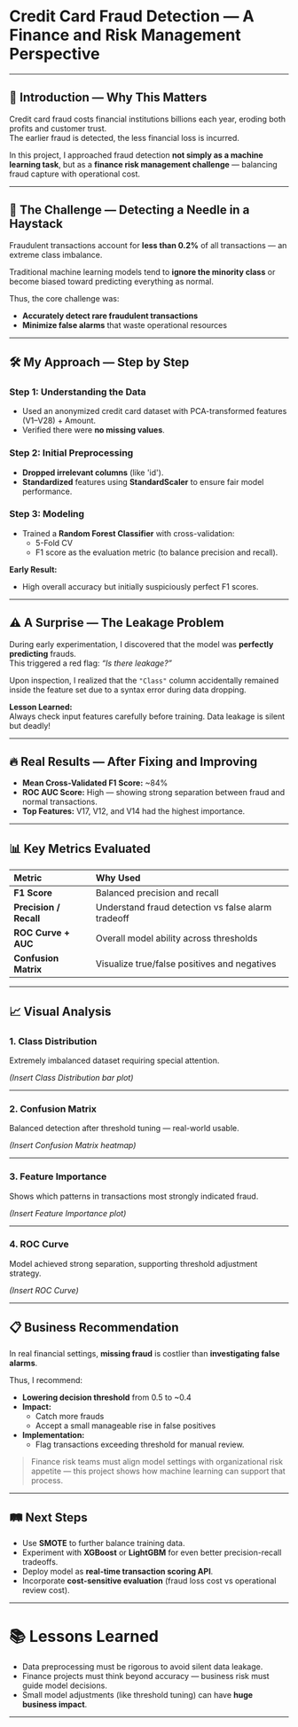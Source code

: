 # Credit Card Fraud Detection — A Finance and Risk Management Perspective

---

## 🧩 Introduction — Why This Matters

Credit card fraud costs financial institutions billions each year, eroding both profits and customer trust.  
The earlier fraud is detected, the less financial loss is incurred.

In this project, I approached fraud detection **not simply as a machine learning task**, but as a **finance risk management challenge** — balancing fraud capture with operational cost.

---

## 🚀 The Challenge — Detecting a Needle in a Haystack

Fraudulent transactions account for **less than 0.2%** of all transactions — an extreme class imbalance.

Traditional machine learning models tend to **ignore the minority class** or become biased toward predicting everything as normal.

Thus, the core challenge was:
- **Accurately detect rare fraudulent transactions**
- **Minimize false alarms** that waste operational resources

---

## 🛠️ My Approach — Step by Step

### Step 1: Understanding the Data
- Used an anonymized credit card dataset with PCA-transformed features (V1–V28) + Amount.
- Verified there were **no missing values**.

### Step 2: Initial Preprocessing
- **Dropped irrelevant columns** (like 'id').
- **Standardized** features using **StandardScaler** to ensure fair model performance.

### Step 3: Modeling
- Trained a **Random Forest Classifier** with cross-validation:
  - 5-Fold CV
  - F1 score as the evaluation metric (to balance precision and recall).

**Early Result:**  
- High overall accuracy but initially suspiciously perfect F1 scores.

---

## ⚠️ A Surprise — The Leakage Problem

During early experimentation, I discovered that the model was **perfectly predicting** frauds.  
This triggered a red flag: *“Is there leakage?”*

Upon inspection, I realized that the `"Class"` column accidentally remained inside the feature set due to a syntax error during data dropping.

**Lesson Learned:**  
Always check input features carefully before training. Data leakage is silent but deadly!

---

## 🔥 Real Results — After Fixing and Improving

- **Mean Cross-Validated F1 Score:** ~84%
- **ROC AUC Score:** High — showing strong separation between fraud and normal transactions.
- **Top Features:** V17, V12, and V14 had the highest importance.

---

## 📊 Key Metrics Evaluated

| Metric | Why Used |
|:-------|:---------|
| **F1 Score** | Balanced precision and recall |
| **Precision / Recall** | Understand fraud detection vs false alarm tradeoff |
| **ROC Curve + AUC** | Overall model ability across thresholds |
| **Confusion Matrix** | Visualize true/false positives and negatives |

---

## 📈 Visual Analysis

### 1. Class Distribution
Extremely imbalanced dataset requiring special attention.

*(Insert Class Distribution bar plot)*

---

### 2. Confusion Matrix
Balanced detection after threshold tuning — real-world usable.

*(Insert Confusion Matrix heatmap)*

---

### 3. Feature Importance
Shows which patterns in transactions most strongly indicated fraud.

*(Insert Feature Importance plot)*

---

### 4. ROC Curve
Model achieved strong separation, supporting threshold adjustment strategy.

*(Insert ROC Curve)*

---

## 📋 Business Recommendation

In real financial settings, **missing fraud** is costlier than **investigating false alarms**.

Thus, I recommend:
- **Lowering decision threshold** from 0.5 to ~0.4
- **Impact:** 
  - Catch more frauds
  - Accept a small manageable rise in false positives
- **Implementation:** 
  - Flag transactions exceeding threshold for manual review.

> Finance risk teams must align model settings with organizational risk appetite — this project shows how machine learning can support that process.

---

## 🛤️ Next Steps

- Use **SMOTE** to further balance training data.
- Experiment with **XGBoost** or **LightGBM** for even better precision-recall tradeoffs.
- Deploy model as **real-time transaction scoring API**.
- Incorporate **cost-sensitive evaluation** (fraud loss cost vs operational review cost).

---

# 📚 Lessons Learned

- Data preprocessing must be rigorous to avoid silent data leakage.
- Finance projects must think beyond accuracy — business risk must guide model decisions.
- Small model adjustments (like threshold tuning) can have **huge business impact**.

---

